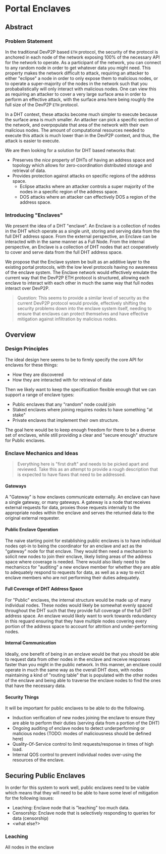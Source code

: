 # Portal Enclaves

## Abstract

### Problem Statement

In the traditional DevP2P based `ETH` protocol, the security of the protocol is anchored in each node of the network exposing 100% of the necessary API for the network to operate.  As a participant of the network, you can connect to any random node in order to get whatever data you might need.  This property makes the network difficult to attack, requiring an attacker to either "eclipse" a node in order to only expose them to malicious nodes, or to operate a super-majority of the nodes in the network such that you probabalistically will only interact with malicious nodes.  One can view this as requiring an attacker to cover a very large surface area in order to perform an effective attack, with the surface area here being roughly the full size of the DevP2P `ETH` protocol.

In a DHT context, these attacks become much simpler to execute because the surface area is much smaller.  An attacker can pick a specific section of the network, and overpopulate that area of the network with their own malicious nodes.  The amount of computational resources needed to execute this attack is much lower than in the DevP2P context, and thus, the attack is easier to execute.

We are then looking for a solution for DHT based networks that:

- Preserves the *nice* property of DHTs of having an address space and topology which allows for zero-coordination distributed storage and retrieval of data.
- Provides protection against attacks on specific regions of the address space.
  - Eclipse attacks where an attacker controls a super majority of the nodes in a specific region of the address space.
  - DOS attacks where an attacker can effectively DOS a region of the address space.

### Introducing "Enclaves"

We present the idea of a DHT "enclave".  An Enclave is a collection of nodes in the DHT which operate as a single unit, storing and serving data from the full DHT address space.  From the external perspective, an Enclave can be interacted with in the same manner as a Full Node.  From the internal perspective, an Enclave is a collection of DHT nodes that act cooperatively to cover and serve data from the full DHT address space.

We propose that the Enclave system be built as an additive layer to the existing portal protocols, with the low level protocols having no awareness of the enclave system.  The Enclave network would effectively emulate the current way that the DevP2P ETH protocol is structured, allowing each enclave to interact with each other in much the same way that full nodes interact over DevP2P.

> Question: This seems to provide a similar level of security as the current DevP2P protocol would provide, effectively shifting the security problems down into the enclave system itself, needing to ensure that enclaves can protect themselves and have effective mitigation against infiltration by malicious nodes.

## Overview

### Design Principles

The ideal design here seems to be to firmly specify the core API for enclaves for these things:

- How they are discovered
- How they are interacted with for retrieval of data

Then we likely want to keep the specificatiion flexible enough that we can support a range of enclave types:

- Public enclaves that any "random" node could join
- Staked enclaves where joining requires nodes to have something "at stake"
- Private enclaves that implement their own structure.

The goal here would be to keep enough freedom for there to be a diverse set of enclaves, while still providing a clear and "secure enough" structure for Public enclaves.

### Enclave Mechanics and Ideas

> Everything here is "first draft" and needs to be picked apart and reviewed.  Take this as an attempt to provide a rough description that is expected to have flaws that need to be addressed.

#### Gateways

A "Gateway" is how enclaves communicate externally.  An enclave can have a single gateway, or many gateways.  A gateway is a node that receives external requests for data, proxies those requests internally to the appropriate nodes within the enclave and serves the returned data to the original external requester.


#### Public Enclave Operation

The naive starting point for establishing public enclaves is to have individual nodes opt-in to being the coordinator for an enclave and act as the "gateway" node for that enclave.  They would then need a mechanism to solicit new nodes to join their enclave, likely listing areas of the address space where coverage is needed.  There would also likely need to be mechaniccs for "auditing" a new enclave member for whether they are able to adequately respond to requests for data, as well as a way to evict enclave members who are not performing their duties adequately.

#### Full Coverage of DHT Address Space

For "Public" enclaves, the internal structure would be made up of many individual nodes.  These nodes would likely be somewhat evenly spaced throughout the DHT such that they provide full coverage of the full DHT address space.  An enclave would likely want to work towards redundancy in this reguard ensuring that they have multiple nodes covering every portion of the address space to account for attrition and under-performing nodes.

#### Internal Communication

Ideally, one benefit of being in an enclave would be that you should be able to request data from other nodes in the enclave and receive responses faster than you might in the public network.  In this manner, an enclave could operate in much the same way as the overall DHT does, with nodes maintaining a kind of "routing table" that is populated with the other nodes of the enclave and being able to traverse the enclave nodes to find the ones that have the necessary data.

#### Security Things

It will be important for public enclaves to be able to do the following.

- Induction verification of new nodes joining the enclave to ensure they are able to perform their duties (serving data from a portion of the DHT)
- Ongoing auditing of enclave nodes to detect underperforming or malicious nodes (TODO: modes of maliciousness should be defined here)
- Quality-Of-Service control to limit requests/response in times of high load.
- Internal QOS control to prevent individual nodes over-using the resources of the enclave.

## Securing Public Enclaves

In order for this system to work well, public enclaves need to be viable which means that they will need to be able to have some level of mitigation for the following issues:

- Leaching: Enclave node that is "leaching" too much data.
- Censorship: Enclave node that is selectively responding to queries for data (censorship)
- <what else?>

### Leaching

All nodes in the enclave 

